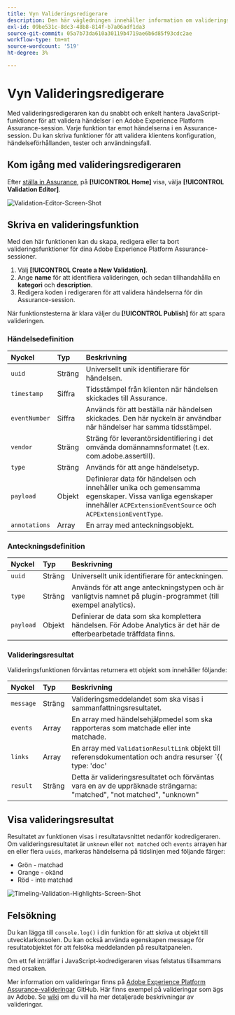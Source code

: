 ```yaml
---
title: Vyn Valideringsredigerare
description: Den här vägledningen innehåller information om valideringsredigeringsvyn i Adobe Experience Platform Assurance.
exl-id: 09be531c-8dc3-48b8-814f-b7a06adf1da3
source-git-commit: 05a7b73da610a30119b4719ae6b6d85f93cdc2ae
workflow-type: tm+mt
source-wordcount: '519'
ht-degree: 3%

---
```


# Vyn Valideringsredigerare

Med valideringsredigeraren kan du snabbt och enkelt hantera JavaScript-funktioner för att validera händelser i en Adobe Experience Platform Assurance-session. Varje funktion tar emot händelserna i en Assurance-session. Du kan skriva funktioner för att validera klientens konfiguration, händelseförhållanden, tester och användningsfall.

## Kom igång med valideringsredigeraren

Efter [ställa in Assurance](../tutorials/implement-assurance.md), på **[!UICONTROL Home]** visa, välja **[!UICONTROL Validation Editor]**.

![Validation-Editor-Screen-Shot](https://user-images.githubusercontent.com/6597105/198680074-f548a646-6f2f-4a65-82fd-0f1687d869bf.png)

## Skriva en valideringsfunktion

Med den här funktionen kan du skapa, redigera eller ta bort valideringsfunktioner för dina Adobe Experience Platform Assurance-sessioner.

1. Välj **[!UICONTROL Create a New Validation]**.
2. Ange **name** för att identifiera valideringen, och sedan tillhandahålla en **kategori** och **description**.
3. Redigera koden i redigeraren för att validera händelserna för din Assurance-session.

När funktionstesterna är klara väljer du **[!UICONTROL Publish]** för att spara valideringen.

### Händelsedefinition

| Nyckel | Typ | Beskrivning |
| :--- | :--- | :--- |
| `uuid` | Sträng | Universellt unik identifierare för händelsen. |
| `timestamp` | Siffra | Tidsstämpel från klienten när händelsen skickades till Assurance. |
| `eventNumber` | Siffra | Används för att beställa när händelsen skickades. Den här nyckeln är användbar när händelser har samma tidsstämpel. |
| `vendor` | Sträng | Sträng för leverantörsidentifiering i det omvända domännamnsformatet (t.ex. com.adobe.assertill). |
| `type` | Sträng | Används för att ange händelsetyp. |
| `payload` | Objekt | Definierar data för händelsen och innehåller unika och gemensamma egenskaper. Vissa vanliga egenskaper innehåller `ACPExtensionEventSource` och `ACPExtensionEventType`. |
| `annotations` | Array | En array med anteckningsobjekt. |

### Anteckningsdefinition

| Nyckel | Typ | Beskrivning |
| :--- | :--- | :--- |
| `uuid` | Sträng | Universellt unik identifierare för anteckningen. |
| `type` | Sträng | Används för att ange anteckningstypen och är vanligtvis namnet på plugin-programmet (till exempel analytics). |
| `payload` | Objekt | Definierar de data som ska komplettera händelsen. För Adobe Analytics är det här de efterbearbetade träffdata finns. |

### Valideringsresultat

Valideringsfunktionen förväntas returnera ett objekt som innehåller följande:

| Nyckel | Typ | Beskrivning |
| :--- | :--- | :--- |
| `message` | Sträng | Valideringsmeddelandet som ska visas i sammanfattningsresultatet. |
| `events` | Array | En array med händelsehjälpmedel som ska rapporteras som matchade eller inte matchade. |
| `links` | Array | En array med `ValidationResultLink` objekt till referensdokumentation och andra resurser `{( type: 'doc'|'product', url: String )}` |
| `result` | Sträng | Detta är valideringsresultatet och förväntas vara en av de uppräknade strängarna: &quot;matched&quot;, &quot;not matched&quot;, &quot;unknown&quot; |

## Visa valideringsresultat

Resultatet av funktionen visas i resultatavsnittet nedanför kodredigeraren. Om valideringsresultatet är `unknown` eller `not matched` och `events` arrayen har en eller flera `uuids`, markeras händelserna på tidslinjen med följande färger:

* Grön - matchad
* Orange - okänd
* Röd - inte matchad

![Timeling-Validation-Highlights-Screen-Shot](https://user-images.githubusercontent.com/6597105/198681412-93d10a5a-3212-4e85-850a-aeaf5caf0521.png)

## Felsökning

Du kan lägga till `console.log()` i din funktion för att skriva ut objekt till utvecklarkonsolen. Du kan också använda egenskapen message för resultatobjektet för att felsöka meddelanden på resultatpanelen.

Om ett fel inträffar i JavaScript-kodredigeraren visas felstatus tillsammans med orsaken.

Mer information om valideringar finns på [Adobe Experience Platform Assurance-valideringar](https://github.com/adobe/griffon-validation-plugins) GitHub. Här finns exempel på valideringar som ägs av Adobe. Se [wiki](https://github.com/adobe/griffon-validation-plugins/wiki) om du vill ha mer detaljerade beskrivningar av valideringar.
